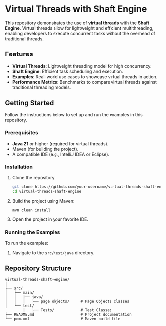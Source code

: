 # Virtual Threads with Shaft Engine

This repository demonstrates the use of **virtual threads** with the **Shaft Engine**. Virtual threads allow for lightweight and efficient multithreading, enabling developers to execute concurrent tasks without the overhead of traditional threads.

## Features

- **Virtual Threads**: Lightweight threading model for high concurrency.
- **Shaft Engine**: Efficient task scheduling and execution.
- **Examples**: Real-world use cases to showcase virtual threads in action.
- **Performance Metrics**: Benchmarks to compare virtual threads against traditional threading models.

## Getting Started

Follow the instructions below to set up and run the examples in this repository.

### Prerequisites

- **Java 21** or higher (required for virtual threads).
- Maven (for building the project).
- A compatible IDE (e.g., IntelliJ IDEA or Eclipse).

### Installation

1. Clone the repository:

   ```bash
   git clone https://github.com/your-username/virtual-threads-shaft-engine.git
   cd virtual-threads-shaft-engine
   ```

2. Build the project using Maven:

   ```bash
   mvn clean install
   ```

3. Open the project in your favorite IDE.

### Running the Examples

To run the examples:

1. Navigate to the `src/test/java` directory.

## Repository Structure

```
virtual-threads-shaft-engine/
│
├── src/
│   ├── main/
│   │   ├── java/
│   │   │   ├── page objects/     # Page Objects classes
│   └── test/                     
        │   ├── Tests/            # Test Classes
├── README.md                     # Project documentation
└── pom.xml                       # Maven build file
```
